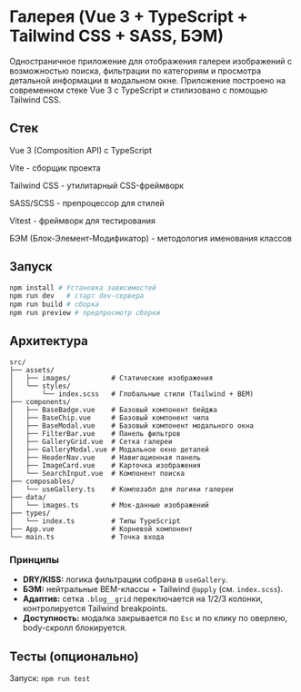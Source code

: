 # Галерея (Vue 3 + TypeScript + Tailwind CSS + SASS, БЭМ)

Одностраничное приложение для отображения галереи изображений с возможностью поиска, фильтрации по категориям и просмотра детальной информации в модальном окне. Приложение построено на современном стеке Vue 3 с TypeScript и стилизовано с помощью Tailwind CSS.

## Стек

Vue 3 (Composition API) с TypeScript

Vite - сборщик проекта

Tailwind CSS - утилитарный CSS-фреймворк

SASS/SCSS - препроцессор для стилей

Vitest - фреймворк для тестирования

БЭМ (Блок-Элемент-Модификатор) - методология именования классов

## Запуск

```bash 
npm install # Установка зависимостей
npm run dev   # старт dev-сервера
npm run build # сборка
npm run preview # предпросмотр сборки
```

## Архитектура

```
src/
├── assets/
│   ├── images/          # Статические изображения
│   └── styles/
│       └── index.scss   # Глобальные стили (Tailwind + BEM)
├── components/
│   ├── BaseBadge.vue    # Базовый компонент бейджа
│   ├── BaseChip.vue     # Базовый компонент чипа
│   ├── BaseModal.vue    # Базовый компонент модального окна
│   ├── FilterBar.vue    # Панель фильтров
│   ├── GalleryGrid.vue  # Сетка галереи
│   ├── GalleryModal.vue # Модальное окно деталей
│   ├── HeaderNav.vue    # Навигационная панель
│   ├── ImageCard.vue    # Карточка изображения
│   └── SearchInput.vue  # Компонент поиска
├── composables/
│   └── useGallery.ts    # Композабл для логики галереи
├── data/
│   └── images.ts        # Мок-данные изображений
├── types/
│   └── index.ts         # Типы TypeScript
├── App.vue              # Корневой компонент
└── main.ts              # Точка входа
```

### Принципы

- **DRY/KISS:** логика фильтрации собрана в `useGallery`.
- **БЭМ:** нейтральные BEM-классы + Tailwind `@apply` (см. `index.scss`).
- **Адаптив:** сетка `.blog__grid` переключается на 1/2/3 колонки, контролируется Tailwind breakpoints.
- **Доступность:** модалка закрывается по `Esc` и по клику по оверлею, body-скролл блокируется.

## Тесты (опционально)

Запуск: `npm run test`
